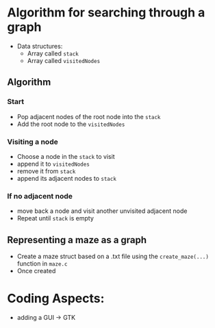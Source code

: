 # Algorithm for searching through a graph
- Data structures:
    - Array called `stack`
    - Array called `visitedNodes`
## Algorithm
### Start
- Pop adjacent nodes of the root node into the `stack`
- Add the root node to the `visitedNodes`
### Visiting a node
- Choose a node in the `stack` to visit
- append it to `visitedNodes`
- remove it from `stack`
- append its adjacent nodes to `stack`
### If no adjacent node
- move back a node and visit another unvisited adjacent node
- Repeat until `stack` is empty

## Representing a maze as a graph
- Create a maze struct based on a .txt file using the `create_maze(...)` function in `maze.c`
- Once created 

# Coding Aspects:
- adding a GUI -> GTK
